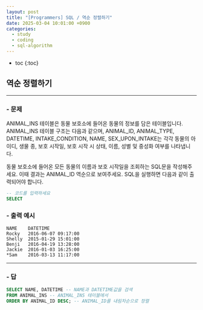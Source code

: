 ```yaml
---
layout: post
title: "[Programmers] SQL / 역순 정렬하기"
date: 2025-03-04 10:01:00 +0900
categories: 
  - study
  - coding
  - sql-algorithm
---
```


* toc
{:toc}

## 역순 정렬하기

---

### - 문제

ANIMAL_INS 테이블은 동물 보호소에 들어온 동물의 정보를 담은 테이블입니다. ANIMAL_INS 테이블 구조는 다음과 같으며, ANIMAL_ID, ANIMAL_TYPE, DATETIME, INTAKE_CONDITION, NAME, SEX_UPON_INTAKE는 각각 동물의 아이디, 생물 종, 보호 시작일, 보호 시작 시 상태, 이름, 성별 및 중성화 여부를 나타냅니다.

동물 보호소에 들어온 모든 동물의 이름과 보호 시작일을 조회하는 SQL문을 작성해주세요. 이때 결과는 ANIMAL_ID 역순으로 보여주세요. SQL을 실행하면 다음과 같이 출력되어야 합니다.

```sql
-- 코드를 입력하세요
SELECT
```

### - 출력 예시

```
NAME	DATETIME
Rocky	2016-06-07 09:17:00
Shelly	2015-01-29 15:01:00
Benji	2016-04-19 13:28:00
Jackie	2016-01-03 16:25:00
*Sam	2016-03-13 11:17:00
```

<!-- >  -->

---

### - 답

```sql
SELECT NAME, DATETIME -- NAME과 DATETIME값을 검색
FROM ANIMAL_INS -- ANIMAL_INS 테이블에서
ORDER BY ANIMAL_ID DESC; -- ANIMAL_ID를 내림차순으로 정렬
```

<!--  -->

